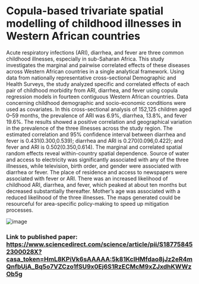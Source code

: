 # Copula-based trivariate spatial modelling of childhood illnesses in Western African countries
Acute respiratory infections (ARI), diarrhea, and fever are three common childhood illnesses, especially in sub-Saharan Africa. This study investigates the marginal and pairwise correlated effects of these diseases across Western African countries in a single analytical framework. Using data from nationally representative cross-sectional Demographic and Health Surveys, the study analyzed specific and correlated effects of each pair of childhood morbidity from ARI, diarrhea, and fever using copula regression models in fourteen contiguous Western African countries. Data concerning childhood demographic and socio-economic conditions were used as covariates. In this cross-sectional analysis of 152,125 children aged 0–59 months, the prevalence of ARI was 6.9%, diarrhea, 13.8%, and fever 19.6%. The results showed a positive correlation and geographical variation in the prevalence of the three illnesses across the study region. The estimated correlation and 95% confidence interval between diarrhea and fever is 0.431(0.300,0.539); diarrhea and ARI is 0.270(0.096,0.422); and fever and ARI is 0.502(0.350,0.614). The marginal and correlated spatial random effects reveal within-country spatial dependence. Source of water and access to electricity was significantly associated with any of the three illnesses, while television, birth order, and gender were associated with diarrhea or fever. The place of residence and access to newspapers were associated with fever or ARI. There was an increased likelihood of childhood ARI, diarrhea, and fever, which peaked at about ten months but decreased substantially thereafter. Mother’s age was associated with a reduced likelihood of the three illnesses. The maps generated could be resourceful for area-specific policy-making to speed up mitigation processes.

![image](https://github.com/eosafu/CopulaBasedTrivariateModel/assets/70357973/2388520c-2556-4151-91c3-adecc30e6b0f)

### Link to published paper: https://www.sciencedirect.com/science/article/pii/S187758452300028X?casa_token=HmL8KPiVk6sAAAAA:5k81KclHMfdao8jJz2eR4mQnfbUjA_Bq5o7VZCzo1fSU9x0Ej6S1RzECMcM9xZJxdhKWWzOb5g
